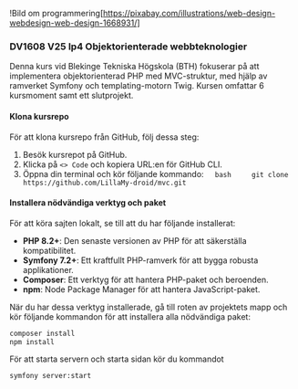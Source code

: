 <!--
---
author: amld24
written:
    "2025-04-14": 
---
-->
!Bild om programmering[https://pixabay.com/illustrations/web-design-webdesign-web-design-1668931/]

### DV1608 V25 lp4 Objektorienterade webbteknologier

Denna kurs vid Blekinge Tekniska Högskola (BTH) fokuserar på att implementera objektorienterad PHP med MVC-struktur, med hjälp av ramverket Symfony och templating-motorn Twig. Kursen omfattar 6 kursmoment samt ett slutprojekt.

#### Klona kursrepo

För att klona kursrepo från GitHub, följ dessa steg:

1. Besök kursrepot på GitHub.
2. Klicka på `<> Code` och kopiera URL:en för GitHub CLI.
3. Öppna din terminal och kör följande kommando:
    ```bash
    git clone https://github.com/LillaMy-droid/mvc.git
    ```

#### Installera nödvändiga verktyg och paket

För att köra sajten lokalt, se till att du har följande installerat:

- **PHP 8.2+**: Den senaste versionen av PHP för att säkerställa kompatibilitet.
- **Symfony 7.2+**: Ett kraftfullt PHP-ramverk för att bygga robusta applikationer.
- **Composer**: Ett verktyg för att hantera PHP-paket och beroenden.
- **npm**: Node Package Manager för att hantera JavaScript-paket.

När du har dessa verktyg installerade, gå till roten av projektets mapp och kör följande kommandon för att installera alla nödvändiga paket:

```bash
composer install
npm install
```

För att starta servern och starta sidan kör du kommandot 
```bash
symfony server:start
```
